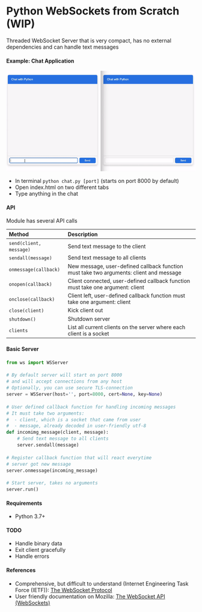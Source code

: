 # Python WebSockets from Scratch (WIP)

Threaded WebSocket Server that is very compact, has no external dependencies and can handle text messages

#### Example: Chat Application
![Chat](chat.gif)

- In terminal `python chat.py [port]` (starts on port 8000 by default)
- Open index.html on two different tabs
- Type anything in the chat

#### API
Module has several API calls

| Method | Description |
| :--- | :--- |
| `send(client, message)` | Send text message to the client |
| `sendall(message)` | Send text message to all clients |
| `onmessage(callback)` | New message, user-defined callback function must take two arguments: client and message |
| `onopen(callback)` | Client connected, user-defined callback function must take one argument: client |
| `onclose(callback)` | Client left, user-defined callback function must take one argument: client |
| `close(client)` | Kick client out |
| `shutdown()` | Shutdown server |
| `clients` | List all current clients on the server where each client is a socket |

#### Basic Server
````py
from ws import WSServer

# By default server will start on port 8000
# and will accept connections from any host
# Optionally, you can use secure TLS-connection
server = WSServer(host='', port=8000, cert=None, key=None)

# User defined callback function for handling incoming messages
# It must take two arguments:
#  - client, which is a socket that came from user
#  - message, already decoded in user-friendly utf-8
def incomimg_message(client, message):
	# Send text message to all clients
	server.sendall(message)

# Register callback function that will react everytime
# server got new message
server.onmessage(incoming_message)

# Start server, takes no arguments
server.run()

````

#### Requirements
- Python 3.7+




#### TODO

- Handle binary data
- Exit client gracefully
- Handle errors

#### References
- Comprehensive, but difficult to understand (Internet Engineering Task Force (IETF)): [The WebSocket Protocol](https://datatracker.ietf.org/doc/html/rfc6455)
- User friendly documentation on Mozilla: [The WebSocket API (WebSockets)](https://developer.mozilla.org/en-US/docs/Web/API/WebSockets_API)
